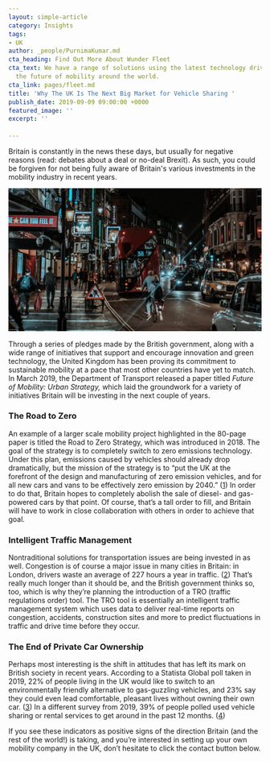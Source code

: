 ```yaml
---
layout: simple-article
category: Insights
tags:
- UK
author: _people/PurnimaKumar.md
cta_heading: Find Out More About Wunder Fleet
cta_text: We have a range of solutions using the latest technology driving forward
  the future of mobility around the world.
cta_link: pages/fleet.md
title: 'Why The UK Is The Next Big Market for Vehicle Sharing '
publish_date: 2019-09-09 09:00:00 +0000
featured_image: ''
excerpt: ''

---
```

Britain is constantly in the news these days, but usually for negative reasons (read: debates about a deal or no-deal Brexit). As such, you could be forgiven for not being fully aware of Britain's various investments in the mobility industry in recent years.

![](/uploads/2019/09/09/whytheukisthenextbigmarketbody.jpg)

Through a series of pledges made by the British government, along with a wide range of initiatives that support and encourage innovation and green technology, the United Kingdom has been proving its commitment to sustainable mobility at a pace that most other countries have yet to match. In March 2019, the Department of Transport released a paper titled _Future of Mobility: Urban Strategy,_ which laid the groundwork for a variety of initiatives Britain will be investing in the next couple of years.

### The Road to Zero

An example of a larger scale mobility project highlighted in the 80-page paper is titled the Road to Zero Strategy, which was introduced in 2018. The goal of the strategy is to completely switch to zero emissions technology. Under this plan, emissions caused by vehicles should already drop dramatically, but the mission of the strategy is to “put the UK at the forefront of the design and manufacturing of zero emission vehicles, and for all new cars and vans to be effectively zero emission by 2040.” ([1](https://assets.publishing.service.gov.uk/government/uploads/system/uploads/attachment_data/file/739460/road-to-zero.pdf)) In order to do that, Britain hopes to completely abolish the sale of diesel- and gas-powered cars by that point. Of course, that’s a tall order to fill, and Britain will have to work in close collaboration with others in order to achieve that goal.

### Intelligent Traffic Management

Nontraditional solutions for transportation issues are being invested in as well. Congestion is of course a major issue in many cities in Britain: in London, drivers waste an average of 227 hours a year in traffic. ([2](https://www.independent.co.uk/travel/news-and-advice/london-uk-most-congested-cities-traffic-hours-driving-roads-busy-birmingham-glasgow-manchester-a8775056.html)) That’s really much longer than it should be, and the British government thinks so, too, which is why they’re planning the introduction of a TRO (traffic regulations order) tool. The TRO tool is essentially an intelligent traffic management system which uses data to deliver real-time reports on congestion, accidents, construction sites and more to predict fluctuations in traffic and drive time before they occur.

### The End of Private Car Ownership

Perhaps most interesting is the shift in attitudes that has left its mark on British society in recent years. According to a Statista Global poll taken in 2019, 22% of people living in the UK would like to switch to an environmentally friendly alternative to gas-guzzling vehicles, and 23% say they could even lead comfortable, pleasant lives without owning their own car. ([3](https://www.statista.com/forecasts/997809/attitudes-towards-mobility-in-the-uk )) In a different survey from 2019, 39% of people polled used vehicle sharing or rental services to get around in the past 12 months. ([4](https://www.statista.com/forecasts/997844/mobility-service-usage-in-the-uk))

If you see these indicators as positive signs of the direction Britain (and the rest of the world!) is taking, and you’re interested in setting up your own mobility company in the UK, don’t hesitate to click the contact button below.
